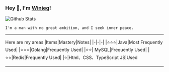 ### Hey 👋, I'm [Winjeg](https://winjeg.github.io)!

![Github Stats](https://github-readme-stats.vercel.app/api?username=winjeg&show_icons=true)

```
I'm a man with no great ambition, and I seek inner peace.
```

---

Here are my areas
|Items|Mastery|Notes|
|-|-|-|
|⭐⭐⭐|Java|Most Frequently Used|
|⭐⭐⭐|Golang|Frequently Used|
|⭐⭐| MySQL|Frequently Used|
|⭐⭐|Redis|Frequently Used|
|⭐|Html、CSS、TypeScript JS|Used

---
